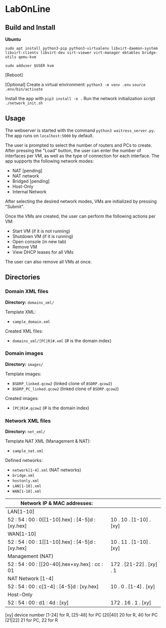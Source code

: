 # LabOnLine

## Build and Install

**Ubuntu**

`sudo apt install python3-pip python3-virtualenv libvirt-daemon-system libvirt-clients libvirt-dev virt-viewer virt-manager ebtables bridge-utils qemu-kvm`

`sudo adduser $USER kvm`

[Reboot]

[Optional] Create a virtual environment:
`python3 -m venv .env`
`source .env/bin/activate`

Install the app with `pip3 install -e .`
Run the network initialization script `./network_init.sh`

## Usage

The webserver is started with the command `python3 waitress_server.py`.
The app runs on `localhost:5000` by default.

The user is prompted to select the number of routers and PCs to create.
After pressing the "Load" button, the user can enter the number of
interfaces per VM, as well as the type of connection for each interface.
The app supports the following network modes:

- NAT [pending]
- NAT network
- Bridged [pending]
- Host-Only
- Internal Network

After selecting the desired network modes, VMs are initialized by pressing
"Submit".

Once the VMs are created, the user can perform the following actions per VM:

- Start VM (if it is not running)
- Shutdown VM (if it is running)
- Open console (in new tab)
- Remove VM
- View DHCP leases for all VMs

The user can also remove all VMs at once.


## Directories

### Domain XML files

**Directory:** `domains_xml/`

Template XML:
- `sample_domain.xml`

Created XML files:
- `domains_xml/[PC|R]#.xml`
(# is the domain index)

### Domain images

**Directory:** `images/`

Template images:
- `BSDRP_linked.qcow2` (linked clone of `BSDRP.qcow2`)
- `BSDRP_PC_linked.qcow2` (linked clone of `BSDRP.qcow2`)

Created images: 
- `[PC|R]#.qcow2`
(# is the domain index)

### Network XML files

**Directory:** `net_xml/`

Template NAT XML (Management & NAT):
- `sample_nat.xml`

Defined networks:
- `network[1-4].xml` (NAT networks)
- `bridge.xml`
- `hostonly.xml`
- `LAN[1-10].xml`
- `WAN[1-10].xml`

| Network IP & MAC addresses:                       |                                                   |
| ------------------------------------------------- | ------------------------------------------------- |
| LAN[1-10]                                         |                                                   |
| 52 : 54 : 00 : 0[[1-10].hex] : [4-5]d : [xy.hex]  | 10 . 10 . [1-10] . [xy]                           |
| WAN[1-10]                                         |                                                   |
| 52 : 54 : 00 : 1[[1-10].hex] : [4-5]d : [xy.hex]  | 10 . 11 . [1-10] . [xy]                           |
| Management (NAT)                                  |                                                   |
| 52 : 54 : 00 : [[20-40].hex+xy.hex] : cc : 01     | 172 . [21-22] . [xy] . 1                          |
| NAT Network [1-4]                                 |                                                   |
| 52 : 54 : 00 : c[1-4] : [4-5]d : [xy.hex]         | 10 . 0 . [1-4] . [xy]                             |
| Host-Only                                         |                                                   |
| 52 : 54 : 00 : d1 : 4d : [xy]                     | 172 . 16 . 1 . [xy]                               |


[xy] device number [1-24] for R, [25-48] for PC
[20|40] 20 for R, 40 for PC
[21|22] 21 for PC, 22 for R
